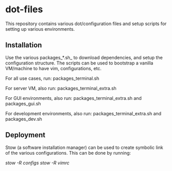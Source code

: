 # dot-files

This repository contains various dot/configuration files and setup scripts for
setting up various environments.

## Installation

Use the various packages_*.sh_ to download dependencies, and setup the
configuration structure. The scripts can be used to bootstrap a vanilla
VM/machine to have vim, configurations, etc.

For all use cases, run: packages_terminal.sh

For server VM, also run: packages_terminal_extra.sh

For GUI environments, also run: packages_terminal_extra.sh and packages_gui.sh

For development environments, also run: packages_terminal_extra.sh and packages_dev.sh

## Deployment

Stow (a software installation manager) can be used to create symbolic link
of the various configurations. This can be done by running:

_stow -R configs_
_stow -R vimrc_
